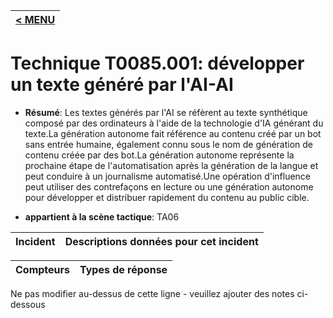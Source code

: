 |[< MENU](../../README.md)|
|---|
# Technique T0085.001: développer un texte généré par l'AI-AI

* **Résumé**: Les textes générés par l'AI se réfèrent au texte synthétique composé par des ordinateurs à l'aide de la technologie d'IA générant du texte.La génération autonome fait référence au contenu créé par un bot sans entrée humaine, également connu sous le nom de génération de contenu créée par des bot.La génération autonome représente la prochaine étape de l'automatisation après la génération de la langue et peut conduire à un journalisme automatisé.Une opération d'influence peut utiliser des contrefaçons en lecture ou une génération autonome pour développer et distribuer rapidement du contenu au public cible.

* **appartient à la scène tactique**: TA06


|Incident |Descriptions données pour cet incident |
|-------- |-------------------- |



|Compteurs |Types de réponse |
|-------- |-------------- |


Ne pas modifier au-dessus de cette ligne - veuillez ajouter des notes ci-dessous